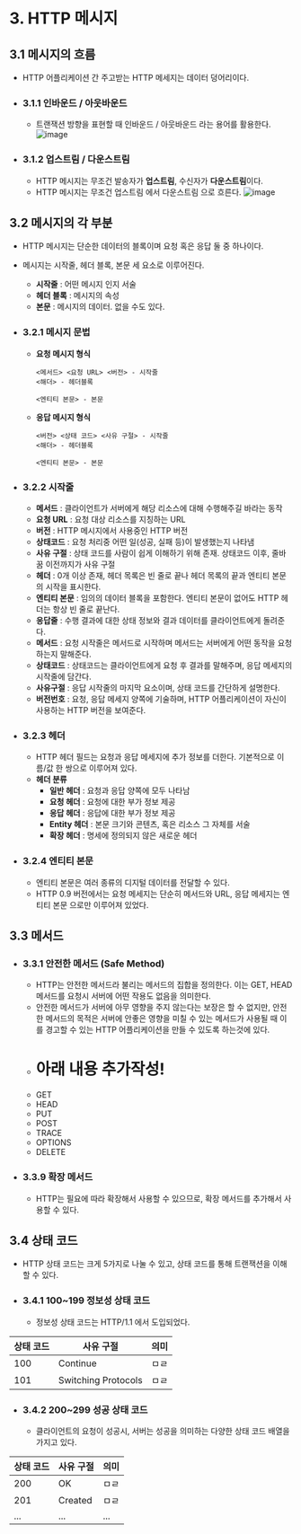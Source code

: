 # 3. HTTP 메시지

## 3.1 메시지의 흐름
- HTTP 어플리케이션 간 주고받는 HTTP 메세지는 데이터 덩어리이다.

- ### 3.1.1 인바운드 / 아웃바운드
  - 트랜잭션 방향을 표현할 때 인바운드 / 아웃바운드 라는 용어를 활용한다.
![image](https://user-images.githubusercontent.com/87873821/220694731-d25a8c16-8f27-4fd6-a263-30a9197f3c99.png)

- ### 3.1.2 업스트림 / 다운스트림
  - HTTP 메시지는 무조건 발송자가 **업스트림**, 수신자가 **다운스트림**이다.
  - HTTP 메시지는 무조건 업스트림 에서 다운스트림 으로 흐른다.
![image](https://user-images.githubusercontent.com/87873821/220697152-f0a8f3be-1b6b-4717-8f2d-ff880dd80ca9.png)

## 3.2 메시지의 각 부분
- HTTP 메시지는 단순한 데이터의 블록이며 요청 혹은 응답 둘 중 하나이다.
- 메시지는 시작줄, 헤더 블록, 본문 세 요소로 이루어진다.
  - **시작줄** : 어떤 메시지 인지 서술
  - **헤더 블록** : 메시지의 속성
  - **본문** : 메시지의 데이터. 없을 수도 있다.

- ### 3.2.1 메시지 문법
  - **요청 메시지 형식**
    ```
    <메서드> <요청 URL> <버전> - 시작줄
    <해더> - 헤더블록

    <엔티티 본문> - 본문
    ```
  - **응답 메시지 형식**
    ```
    <버전> <상태 코드> <사유 구절> - 시작줄
    <해더> - 헤더블록

    <엔티티 본문> - 본문
    ```
- ### 3.2.2 시작줄  
  - **메서드** : 클라이언트가 서버에게 해당 리소스에 대해 수행해주길 바라는 동작
  - **요청 URL** : 요청 대상 리소스를 지칭하는 URL
  - **버전** : HTTP 메시지에서 사용중인 HTTP 버전
  - **상태코드** : 요청 처리중 어떤 일(성공, 실패 등)이 발생했는지 나타냄
  - **사유 구절** : 상태 코드를 사람이 쉽게 이해하기 위해 존재. 상태코드 이후, 줄바꿈 이전까지가 사유 구절
  - **헤더** : 0개 이상 존재, 헤더 목록은 빈 줄로 끝나 헤더 목록의 끝과 엔티티 본문의 시작을 표시한다.
  - **엔티티 본문** : 임의의 데이터 블록을 포함한다. 엔티티 본문이 없어도 HTTP 헤더는 항상 빈 줄로 끝난다.
  - **응답줄** : 수행 결과에 대한 상태 정보와 결과 데이터를 클라이언트에게 돌려준다.
  - **메서드** : 요청 시작줄은 메서드로 시작하며 메서드는 서버에게 어떤 동작을 요청하는지 말해준다.
  - **상태코드** : 상태코드는 클라이언트에게 요청 후 결과를 말해주며, 응답 메세지의 시작줄에 담간다.
  - **사유구절** : 응답 시작줄의 마지막 요소이며, 상태 코드를 간단하게 설명한다.
  - **버전번호** : 요청, 응답 메세지 양쪽에 기술하며, HTTP 어플리케이션이 자신이 사용하는 HTTP 버전을 보여준다.

- ### 3.2.3 헤더
  -  HTTP 헤더 필드는 요청과 응답 메세지에 추가 정보를 더한다. 기본적으로 이름/값 한 쌍으로 이루어져 있다. 
  - **헤더 분류**
    - **일반 헤더** : 요청과 응답 양쪽에 모두 나타남
    - **요청 헤더** : 요청에 대한 부가 정보 제공
    - **응답 헤더** : 응답에 대한 부가 정보 제공
    - **Entity 헤더** : 본문 크기와 콘텐츠, 혹은 리소스 그 자체를 서술
    - **확장 헤더** : 명세에 정의되지 않은 새로운 헤더
- ### 3.2.4 엔티티 본문
  - 엔티티 본문은 여러 종류의 디지털 데이터를 전달할 수 있다.
  - HTTP 0.9 버전에서는 요청 메세지는 단순히 메서드와 URL, 응답 메세지는 엔티티 본문 으로만 이루어져 있었다.
## 3.3 메서드
- ### 3.3.1 안전한 메서드 (Safe Method)
  - HTTP는 안전한 메서드라 불리는 메서드의 집합을 정의한다. 이는 GET, HEAD 메서드를 요청시 서버에 어떤 작용도 없음을 의미한다.
  - 안전한 메서드가 서버에 아무 영향을 주지 않는다는 보장은 할 수 없지만, 안전한 메서드의 목적은 서버에 안좋은 영향을 미칠 수 있는 메서드가 사용될 때
  이를 경고할 수 있는 HTTP 어플리케이션을 만들 수 있도록 하는것에 있다.
  - # 아래 내용 추가작성!
  - GET
  - HEAD
  - PUT
  - POST
  - TRACE
  - OPTIONS
  - DELETE
- ### 3.3.9 확장 메서드
  - HTTP는 필요에 따라 확장해서 사용할 수 있으므로, 확장 메서드를 추가해서 사용할 수 있다.
## 3.4 상태 코드
- HTTP 상태 코드는 크게 5가지로 나눌 수 있고, 상태 코드를 통해 트랜잭션을 이해할 수 있다.
- ### 3.4.1 100~199 정보성 상태 코드
  - 정보성 상태 코드는 HTTP/1.1 에서 도입되었다.
  
| 상태 코드 | 사유 구절 | 의미 |
| -- | -- | -- |
| 100 | Continue | ㅁㄹ |
| 101 | Switching Protocols | ㅁㄹ | 

- ### 3.4.2 200~299 성공 상태 코드
  - 클라이언트의 요청이 성공시, 서버는 성공을 의미하는 다양한 상태 코드 배열을 가지고 있다.

| 상태 코드 | 사유 구절 | 의미 |
| -- | -- | -- |
| 200 | OK | ㅁㄹ |
| 201 | Created | ㅁㄹ | 
| ... | ... | ... | 
